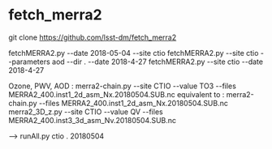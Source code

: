 # fetch_merra2

git clone https://github.com/lsst-dm/fetch_merra2

fetchMERRA2.py --date 2018-05-04 --site ctio
fetchMERRA2.py --site ctio --parameters aod --dir . --date 2018-4-27
fetchMERRA2.py --site ctio --date 2018-4-27


Ozone, PWV, AOD :
merra2-chain.py --site CTIO --value TO3 --files MERRA2_400.inst1_2d_asm_Nx.20180504.SUB.nc
equivalent to :
merra2-chain.py --files MERRA2_400.inst1_2d_asm_Nx.20180504.SUB.nc
merra2_3D_z.py --site CTIO --value QV --files MERRA2_400.inst3_3d_asm_Nv.20180504.SUB.nc

-->
runAll.py ctio . 20180504



